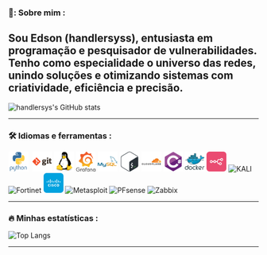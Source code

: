 ### 💫: Sobre mim :
Sou Edson (handlersyss), entusiasta em programação e pesquisador de vulnerabilidades. Tenho como especialidade o universo das redes, unindo soluções e otimizando sistemas com criatividade, eficiência e precisão.
---

![handlersys's GitHub stats](https://github-readme-stats.vercel.app/api?username=handlersyss&show_icons=true&theme=radical)

---

### :hammer_and_wrench: Idiomas e ferramentas :

<div>
  <img src="https://github.com/devicons/devicon/blob/master/icons/python/python-original-wordmark.svg" title="Python" alt="Python" width="40" height="40"/>&nbsp;
  <img src="https://github.com/devicons/devicon/blob/master/icons/git/git-original-wordmark.svg" title="Git" **alt="Git" width="40" height="40"/>
  <img src="https://github.com/devicons/devicon/blob/master/icons/linux/linux-original.svg" title="LINUX" **alt="Linux" width="40" height="40"/>
  <img src="https://github.com/devicons/devicon/blob/master/icons/grafana/grafana-original-wordmark.svg" title="Grafana" **alt="Grafana" width="40" height="40"/>
  <img src="https://github.com/devicons/devicon/blob/master/icons/mysql/mysql-original-wordmark.svg" title="SQL" **alt="SQL" width="40" height="40"/>
  <img src="https://github.com/devicons/devicon/blob/master/icons/bash/bash-original.svg" title="bash" **alt="bash" width="40" height="40"/>
  <img src="https://github.com/devicons/devicon/blob/master/icons/cloudflare/cloudflare-original-wordmark.svg" title="CloudFlare" **alt="bash" width="40" height="40"/>
  <img src="https://github.com/devicons/devicon/blob/master/icons/csharp/csharp-original.svg" title="C#" **alt="C#" width="40" heigth="40"/>
  <img src="https://github.com/devicons/devicon/blob/master/icons/docker/docker-original-wordmark.svg" title="Docker" **alt="Docker" width="40" heigth="40"/>
  <img src="https://github.com/syvixor/skills-icons/blob/main/icons/n8n.svg" title="n&n" **alt="n&n" width="40" heigth="40"/>
  <img src="https://github.com/tandpfun/skill-icons/blob/main/icons/Kali-Dark.svg" title="KALI" **alt="KALI" width="40" heigth="40"/>
  <img src="https://www.fortinet.com/content/dam/fortinet/images/general/fortinet-logo.svg" title="Fortinet" **alt="Fortinet" width="100" heigth="100"/>
  <img src="https://github.com/syvixor/skills-icons/blob/main/icons/cisco.svg" title="Cisco" **alt="Cisco" width="40" heigth="40"/>
  <img src="https://github.com/syvixor/skills-icons/blob/main/icons/metasploit.svg" title="Metasploit" **alt="Metasploit" width="40" heigth="40"/>
  <img src="https://imgs.search.brave.com/LPlSMGK0geLw4AFejHr1L4pZJ2aIMpK5C2rDvhki--g/rs:fit:500:0:0:0/g:ce/aHR0cHM6Ly9tZWRp/YS5saWNkbi5jb20v/ZG1zL2ltYWdlL0Q0/RDEyQVFGa3ZnS2Np/cE94Z1EvYXJ0aWNs/ZS1jb3Zlcl9pbWFn/ZS1zaHJpbmtfNzIw/XzEyODAvMC8xNzAz/Njg4NzU5ODM3P2U9/MjE0NzQ4MzY0NyZ2/PWJldGEmdD00d2VK/NkJEbVUwZFFjeU1B/MThNVFVaa09sRGRi/MHZ0ZEVXaTJzMDVI/OEpV.jpeg" title="PFsense" **alt="PFsense" width="100" heigth="100"/>
  <img src="https://imgs.search.brave.com/GL7gpxdI0ckAfSQ-7hDj8KTgfbexINy2Xxe54gDrGgU/rs:fit:500:0:0:0/g:ce/aHR0cHM6Ly9ibG9n/Z2VyLmdvb2dsZXVz/ZXJjb250ZW50LmNv/bS9pbWcvYi9SMjl2/WjJ4bC9BVnZYc0Vo/QmYweHZVYXRtaWNn/R1VBcHZ6Rmc3N1Ax/M0FWckd6dUNqMm1G/OGNwYnBXRWhGMVBH/N3o5dmxWOHVkMzBZ/UzRPZWpDSTBab1hO/bEJrNXVSNWFSRWx5/TU56RGhBTEw4OWtI/alhyRVpyVVFmYlpj/bDI4ZGVYTl83eVlz/T2lPdlBoaGpDQzVa/ZlY4aHkzUVUvczE2/MDAvemFiYml4LnBu/Zw" title="Zabbix" **alt="Zabbix" width="60" heigth="60"/>
</div>

---

### :fire: Minhas estatísticas :

![Top Langs](https://github-readme-stats.vercel.app/api/top-langs/?username=handlersyss&langs_count=8&?v=5&theme=radical)

---
